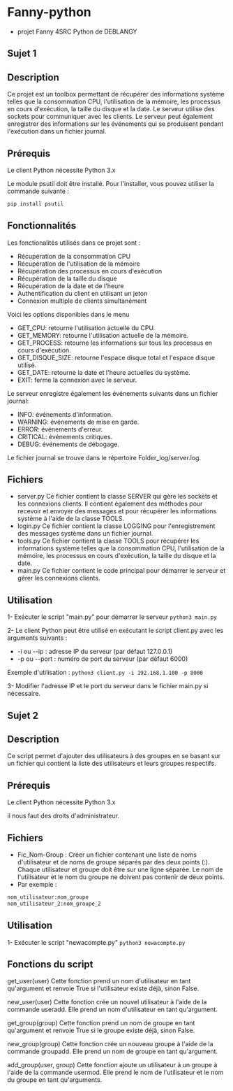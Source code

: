 # Fanny-python
- projet Fanny 4SRC Python de DEBLANGY

## Sujet 1
## Description

Ce projet est un toolbox permettant de récupérer des informations système telles que la consommation CPU, l'utilisation de la mémoire, les processus en cours d'exécution, la taille du disque et la date. Le serveur utilise des sockets pour communiquer avec les clients.
Le serveur peut également enregistrer des informations sur les événements qui se produisent pendant l'exécution dans un fichier journal.

## Prérequis

Le client Python nécessite Python 3.x 

Le module psutil doit être installé. Pour l'installer, vous pouvez utiliser la commande suivante : 

```bash
pip install psutil
```
## Fonctionnalités

Les fonctionalités utilisés dans ce projet sont :

- Récupération de la consommation CPU
- Récupération de l'utilisation de la mémoire
- Récupération des processus en cours d'exécution
- Récupération de la taille du disque
- Récupération de la date et de l'heure
- Authentification du client en utilisant un jeton
- Connexion multiple de clients simultanément

Voici les options disponibles dans le menu 

-	GET_CPU: retourne l'utilisation actuelle du CPU.
-	GET_MEMORY: retourne l'utilisation actuelle de la mémoire.
-	GET_PROCESS: retourne les informations sur tous les processus en cours d'exécution.
-	GET_DISQUE_SIZE: retourne l'espace disque total et l'espace disque utilisé.
-	GET_DATE: retourne la date et l'heure actuelles du système.
-	EXIT: ferme la connexion avec le serveur.

Le serveur enregistre également les événements suivants dans un fichier journal:
-	INFO: événements d'information.
-	WARNING: événements de mise en garde.
-	ERROR: événements d'erreur.
-	CRITICAL: événements critiques.
-	DEBUG: événements de débogage.

Le fichier journal se trouve dans le répertoire Folder_log/server.log.

## Fichiers
- server.py
Ce fichier contient la classe SERVER qui gère les sockets et les connexions clients. Il contient également des méthodes pour recevoir et envoyer des messages et pour récupérer les informations système à l'aide de la classe TOOLS.
- login.py
Ce fichier contient la classe LOGGING pour l'enregistrement des messages système dans un fichier journal.
- tools.py
Ce fichier contient la classe TOOLS pour récupérer les informations système telles que la consommation CPU, l'utilisation de la mémoire, les processus en cours d'exécution, la taille du disque et la date.
- main.py
Ce fichier contient le code principal pour démarrer le serveur et gérer les connexions clients.


## Utilisation 

1- Exécuter le script "main.py" pour démarrer le serveur ```python3 main.py```

2- Le client Python peut être utilisé en exécutant le script client.py avec les arguments suivants :
-	-i ou --ip : adresse IP du serveur (par défaut 127.0.0.1)
-	-p ou --port : numéro de port du serveur (par défaut 6000)

Exemple d'utilisation : ```python3 client.py -i 192.168.1.100 -p 8000```

3- Modifier l'adresse IP et le port du serveur dans le fichier main.py si nécessaire.









## Sujet 2

## Description

Ce script permet d'ajouter des utilisateurs à des groupes en se basant sur un fichier qui contient la liste des utilisateurs et leurs groupes respectifs.

## Prérequis

Le client Python nécessite Python 3.x 

il nous faut des droits d'administrateur.


## Fichiers
- Fic_Nom-Group :
Créer un fichier contenant une liste de noms d'utilisateur et de noms de groupe séparés par des deux points (:). Chaque utilisateur et groupe doit être sur une ligne séparée. Le nom de l'utilisateur et le nom du groupe ne doivent pas contenir de deux points. 
- Par exemple :

```bash
nom_utilisateur:nom_groupe
nom_utilisateur_2:nom_groupe_2
```

## Utilisation 

1- Exécuter le script "newacompte.py"  ```python3 newacompte.py```



## Fonctions du script

get_user(user)
Cette fonction prend un nom d'utilisateur en tant qu'argument et renvoie True si l'utilisateur existe déjà, sinon False.

new_user(user)
Cette fonction crée un nouvel utilisateur à l'aide de la commande useradd. Elle prend un nom d'utilisateur en tant qu'argument.

get_group(group)
Cette fonction prend un nom de groupe en tant qu'argument et renvoie True si le groupe existe déjà, sinon False.

new_group(group)
Cette fonction crée un nouveau groupe à l'aide de la commande groupadd. Elle prend un nom de groupe en tant qu'argument.

add_group(user, group)
Cette fonction ajoute un utilisateur à un groupe à l'aide de la commande usermod. Elle prend le nom de l'utilisateur et le nom du groupe en tant qu'arguments.



